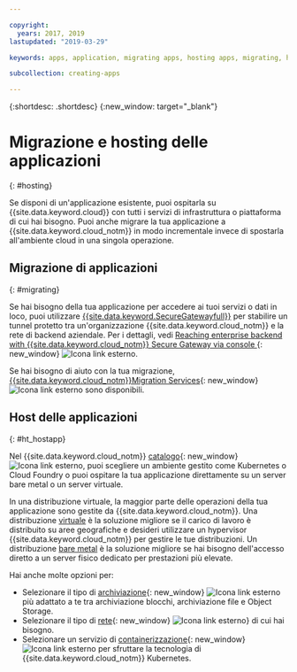 ```yaml
---

copyright:
  years: 2017, 2019
lastupdated: "2019-03-29"

keywords: apps, application, migrating apps, hosting apps, migrating, hosting, migration

subcollection: creating-apps

---
```


{:shortdesc: .shortdesc}
{:new_window: target="_blank"}

# Migrazione e hosting delle applicazioni
{: #hosting}

Se disponi di un'applicazione esistente, puoi ospitarla su {{site.data.keyword.cloud}} con tutti i servizi di infrastruttura o piattaforma di cui hai bisogno. Puoi anche migrare la tua applicazione a {{site.data.keyword.cloud_notm}} in modo incrementale invece di spostarla all'ambiente cloud in una singola operazione.

## Migrazione di applicazioni
{: #migrating}

Se hai bisogno della tua applicazione per accedere ai tuoi servizi o dati in loco, puoi utilizzare [{{site.data.keyword.SecureGatewayfull}}](/docs/services/SecureGateway?topic=securegateway-getting-started-with-sg#getting-started-with-sg) per stabilire un tunnel protetto tra un'organizzazione {{site.data.keyword.cloud_notm}} e la rete di backend aziendale. Per i dettagli, vedi [Reaching enterprise backend with {{site.data.keyword.cloud_notm}} Secure Gateway via console ](https://developer.ibm.com/bluemix/2015/04/01/reaching-enterprise-backend-bluemix-secure-gateway/){: new_window} ![Icona link esterno](../icons/launch-glyph.svg "Icona link esterno").

Se hai bisogno di aiuto con la tua migrazione, [{{site.data.keyword.cloud_notm}}Migration Services](https://www.ibm.com/cloud/migration-services){: new_window} ![Icona link esterno](../icons/launch-glyph.svg "Icona link esterno") sono disponibili.

## Host delle applicazioni
{: #ht_hostapp}

Nel {{site.data.keyword.cloud_notm}} [catalogo](https://{DomainName}/catalog/?taxonomyNavigation=apps){: new_window} ![Icona link esterno](../icons/launch-glyph.svg "Icona link esterno"), puoi scegliere un ambiente gestito come Kubernetes o Cloud Foundry o puoi ospitare la tua applicazione direttamente su un server bare metal o un server virtuale.

In una distribuzione virtuale, la maggior parte delle operazioni della tua applicazione sono gestite da {{site.data.keyword.cloud_notm}}. Una distribuzione [virtuale](/docs/vsi?topic=virtual-servers-about-virtual-servers#about-virtual-servers) è la soluzione migliore se il carico di lavoro è distribuito su aree geografiche e desideri utilizzare un hypervisor {{site.data.keyword.cloud_notm}} per gestire le tue distribuzioni. Un distribuzione [bare metal](/docs/bare-metal?topic=bare-metal-bm-getting-started#getting-started) è la soluzione migliore se hai bisogno dell'accesso diretto a un server fisico dedicato per prestazioni più elevate.

Hai anche molte opzioni per:
* Selezionare il tipo di [archiviazione](https://{DomainName}/catalog/?taxonomyNavigation=apps&category=slstorage){: new_window} ![Icona link esterno](../icons/launch-glyph.svg "Icona link esterno") più adattato a te tra archiviazione blocchi, archiviazione file e Object Storage.
* Selezionare il tipo di [rete](https://{DomainName}/catalog/?taxonomyNavigation=apps&category=slnetwork){: new_window} ![Icona link esterno](../icons/launch-glyph.svg "Icona link esterno")} di cui hai bisogno.
* Selezionare un servizio di [containerizzazione](https://{DomainName}/catalog/?taxonomyNavigation=apps&category=containers){: new_window} ![Icona link esterno](../icons/launch-glyph.svg "Icona link esterno") per sfruttare la tecnologia di {{site.data.keyword.cloud_notm}} Kubernetes.
